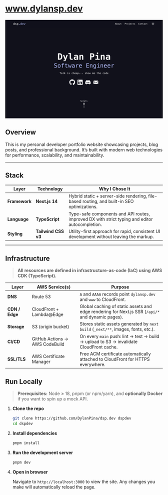 # www.dylansp.dev

![site-image](./public/readme/readme-hero-ss.png "site image")

## Overview

This is my personal developer portfolio website showcasing projects, blog posts, and professional background. It’s built with modern web technologies for performance, scalability, and maintainability.

---

## Stack

| Layer         | Technology          | Why I Chose It                                                                                 |
| ------------- | ------------------- | ---------------------------------------------------------------------------------------------- |
| **Framework** | **Next.js 14**      | Hybrid static + server-side rendering, file-based routing, and built-in SEO optimizations.     |
| **Language**  | **TypeScript**      | Type-safe components and API routes, improved DX with strict typing and editor autocompletion. |
| **Styling**   | **Tailwind CSS v3** | Utility-first approach for rapid, consistent UI development without leaving the markup.        |

---

## Infrastructure

> **All resources are defined in infrastructure-as-code (IaC) using AWS CDK (TypeScript).**

| Layer          | AWS Service(s)                 | Purpose                                                                                          |
| -------------- | ------------------------------ | ------------------------------------------------------------------------------------------------ |
| **DNS**        | Route 53                       | `A` and `AAAA` records point `dylansp.dev` and `www` to CloudFront.                              |
| **CDN / Edge** | CloudFront + Lambda@Edge       | Global caching of static assets and edge rendering for Next.js SSR (`/api/*` and dynamic pages). |
| **Storage**    | S3 (origin bucket)             | Stores static assets generated by `next build` (`_next/**`, images, fonts, etc.).                |
| **CI/CD**      | GitHub Actions → AWS CodeBuild | On every `main` push: lint → test → build → upload to S3 → invalidate CloudFront cache.          |
| **SSL/TLS**    | AWS Certificate Manager        | Free ACM certificate automatically attached to CloudFront for HTTPS everywhere.                  |

## Run Locally

> **Prerequisites:** Node ≥ 18, pnpm (or npm/yarn), and **optionally Docker** if you want to spin up a mock API.

1. **Clone the repo**

   ```bash
   git clone https://github.com/DylanPina/dsp.dev dspdev
   cd dspdev
   ```

2. **Install dependencies**

   ```bash
   pnpm install
   ```

3. **Run the development server**

   ```bash
   pnpm dev
   ```

4. **Open in browser**

   Navigate to `http://localhost:3000` to view the site. Any changes you make will automatically reload the page.
